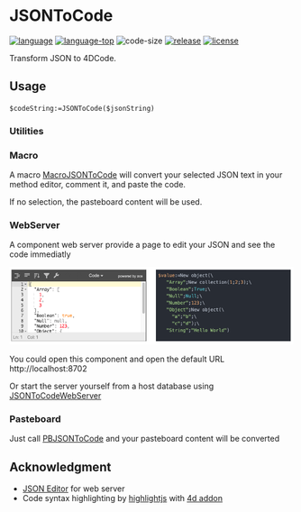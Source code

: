 ﻿# JSONToCode
[![language][code-shield]][code-url] [![language-top][code-top]][code-url] ![code-size][code-size] [![release][release-shield]][release-url] [![license][license-shield]][license-url]

Transform JSON to 4DCode.

## Usage

```4d
$codeString:=JSONToCode($jsonString)
```

### Utilities

### Macro

A macro [MacroJSONToCode](Documentation/Methods/MacroJSONToCode.md) will convert your selected JSON text in your method editor, comment it, and paste the code.

If no selection, the pasteboard content will be used.

### WebServer

A component web server provide a page to edit your JSON and see the code immediatly

<img src="Documentation/preview.png" alt="preview"
	title="preview" width="600" />

You could open this component and open the default URL http://localhost:8702

Or start the server yourself from a host database using  [JSONToCodeWebServer](Documentation/Methods/JSONToCodeWebServer.md)

### Pasteboard

Just call  [PBJSONToCode](Documentation/Methods/PBJSONToCode.md) and your pasteboard content will be converted

## Acknowledgment

- [JSON Editor](https://github.com/josdejong/jsoneditor) for web server
- Code syntax highlighting by [highlightjs](https://highlightjs.org/) with [4d addon](https://github.com/highlightjs/highlightjs-4d)

<!-- MARKDOWN LINKS & IMAGES -->
<!-- https://www.markdownguide.org/basic-syntax/#reference-style-links -->
[code-shield]: https://img.shields.io/static/v1?label=language&message=4d&color=blue
[code-top]: https://img.shields.io/github/languages/top/mesopelagique/JSONToCode.svg
[code-size]: https://img.shields.io/github/languages/code-size/mesopelagique/JSONToCode.svg
[code-url]: https://developer.4d.com/
[release-shield]: https://img.shields.io/github/v/release/mesopelagique/JSONToCode
[release-url]: https://github.com/mesopelagique/JSONToCode/releases/latest
[license-shield]: https://img.shields.io/github/license/mesopelagique/JSONToCode
[license-url]: LICENSE.md
